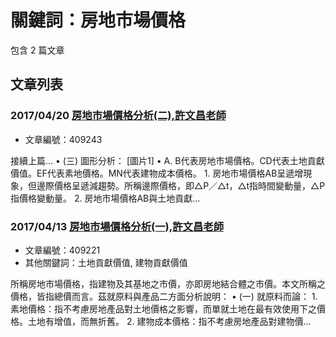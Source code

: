 # 關鍵詞：房地市場價格

包含 2 篇文章

## 文章列表

### 2017/04/20 [房地市場價格分析(二),許文昌老師](../../articles/409243_%E6%88%BF%E5%9C%B0%E5%B8%82%E5%A0%B4%E5%83%B9%E6%A0%BC%E5%88%86%E6%9E%90%28%E4%BA%8C%29%2C%E8%A8%B1%E6%96%87%E6%98%8C%E8%80%81%E5%B8%AB.md)
- 文章編號：409243

接續上篇... • (三) 圖形分析： [圖片1] • A. B代表房地市場價格。CD代表土地貢獻價值。EF代表素地價格。MN代表建物成本價格。 1. 房地市場價格AB呈遞增現象，但邊際價格呈遞減趨勢。所稱邊際價格，即△P／△t，△t指時間變動量，△P指價格變動量。 2. 房地市場價格AB與土地貢獻...

### 2017/04/13 [房地市場價格分析(一),許文昌老師](../../articles/409221_%E6%88%BF%E5%9C%B0%E5%B8%82%E5%A0%B4%E5%83%B9%E6%A0%BC%E5%88%86%E6%9E%90%28%E4%B8%80%29%2C%E8%A8%B1%E6%96%87%E6%98%8C%E8%80%81%E5%B8%AB.md)
- 文章編號：409221
- 其他關鍵詞：土地貢獻價值, 建物貢獻價值

所稱房地市場價格，指建物及其基地之市價，亦即房地結合體之市價。本文所稱之價格，皆指總價而言。茲就原料與產品二方面分析說明： • (一) 就原料而論： 1. 素地價格：指不考慮房地產品對土地價格之影響，而單就土地在最有效使用下之價格。土地有增值，而無折舊。 2. 建物成本價格：指不考慮房地產品對建物價...
